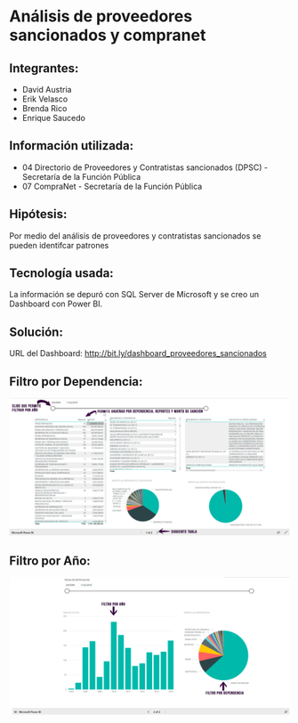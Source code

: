 # Análisis de proveedores sancionados y compranet

## Integrantes:

- David Austria
- Erik Velasco
- Brenda Rico
- Enrique Saucedo

## Información utilizada:

- 04 Directorio de Proveedores y Contratistas sancionados (DPSC) - Secretaría de la Función Pública
- 07 CompraNet - Secretaría de la Función Pública

## Hipótesis:

Por medio del análisis de proveedores y contratistas sancionados se pueden identifcar patrones

## Tecnología usada:

La información se depuró con SQL Server de Microsoft y se creo un Dashboard con Power BI.

## Solución:

URL del Dashboard: http://bit.ly/dashboard_proveedores_sancionados


## Filtro por Dependencia:

![](powerbi_hoja_01.jpg)

## Filtro por Año:
      
![](powerbi_hoja_02.jpg)	  